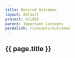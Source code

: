 ```yaml
---
title: Desired Outcomes
layout: default
project: GridOS
parent: Important Concepts
permalink: /concepts/outcomes
---
```


## {{ page.title }}
